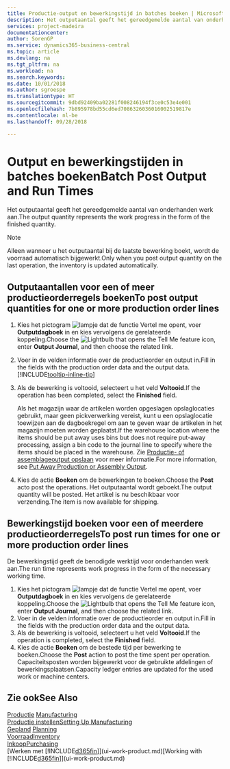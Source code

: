 ```yaml
---
title: Productie-output en bewerkingstijd in batches boeken | Microsoft Docs
description: Het outputaantal geeft het gereedgemelde aantal van onderhanden werk aan.
services: project-madeira
documentationcenter: 
author: SorenGP
ms.service: dynamics365-business-central
ms.topic: article
ms.devlang: na
ms.tgt_pltfrm: na
ms.workload: na
ms.search.keywords: 
ms.date: 10/01/2018
ms.author: sgroespe
ms.translationtype: HT
ms.sourcegitcommit: 9dbd92409ba02281f008246194f3ce0c53e4e001
ms.openlocfilehash: 7b895978bd55cd6ed7086326036016002519817e
ms.contentlocale: nl-be
ms.lasthandoff: 09/28/2018

---
```

# <a name="batch-post-output-and-run-times"></a><span data-ttu-id="dfdfa-103">Output en bewerkingstijden in batches boeken</span><span class="sxs-lookup"><span data-stu-id="dfdfa-103">Batch Post Output and Run Times</span></span>
<span data-ttu-id="dfdfa-104">Het outputaantal geeft het gereedgemelde aantal van onderhanden werk aan.</span><span class="sxs-lookup"><span data-stu-id="dfdfa-104">The output quantity represents the work progress in the form of the finished quantity.</span></span>  

> [!NOTE]
> <span data-ttu-id="dfdfa-105">Alleen wanneer u het outputaantal bij de laatste bewerking boekt, wordt de voorraad automatisch bijgewerkt.</span><span class="sxs-lookup"><span data-stu-id="dfdfa-105">Only when you post output quantity on the last operation, the inventory is updated automatically.</span></span>  

## <a name="to-post-output-quantities-for-one-or-more-production-order-lines"></a><span data-ttu-id="dfdfa-106">Outputaantallen voor een of meer productieorderregels boeken</span><span class="sxs-lookup"><span data-stu-id="dfdfa-106">To post output quantities for one or more production order lines</span></span>
1. <span data-ttu-id="dfdfa-107">Kies het pictogram ![lampje dat de functie Vertel me opent](media/ui-search/search_small.png "Vertel me wat u wilt doen"), voer **Outputdagboek** in en kies vervolgens de gerelateerde koppeling.</span><span class="sxs-lookup"><span data-stu-id="dfdfa-107">Choose the ![Lightbulb that opens the Tell Me feature](media/ui-search/search_small.png "Tell me what you want to do") icon, enter **Output Journal**, and then choose the related link.</span></span>  
2. <span data-ttu-id="dfdfa-108">Voer in de velden informatie over de productieorder en output in.</span><span class="sxs-lookup"><span data-stu-id="dfdfa-108">Fill in the fields with the production order data and the output data.</span></span> [!INCLUDE[tooltip-inline-tip](includes/tooltip-inline-tip_md.md)]
3. <span data-ttu-id="dfdfa-109">Als de bewerking is voltooid, selecteert u het veld **Voltooid**.</span><span class="sxs-lookup"><span data-stu-id="dfdfa-109">If the operation has been completed, select the **Finished** field.</span></span>  

    <span data-ttu-id="dfdfa-110">Als het magazijn waar de artikelen worden opgeslagen opslaglocaties gebruikt, maar geen pickverwerking vereist, kunt u  een opslaglocatie toewijzen aan de dagboekregel om aan te geven waar de artikelen in het magazijn moeten worden geplaatst.</span><span class="sxs-lookup"><span data-stu-id="dfdfa-110">If the warehouse location where the items should be put away uses bins but does not require put-away processing,  assign a bin code to the journal line to specify where the items should be placed in the warehouse.</span></span> <span data-ttu-id="dfdfa-111">Zie [Productie- of assemblageoutput opslaan](warehouse-how-to-put-away-production-output.md) voor meer informatie.</span><span class="sxs-lookup"><span data-stu-id="dfdfa-111">For more information, see [Put Away Production or Assembly Output](warehouse-how-to-put-away-production-output.md).</span></span>  

4. <span data-ttu-id="dfdfa-112">Kies de actie **Boeken** om de bewerkingen te boeken.</span><span class="sxs-lookup"><span data-stu-id="dfdfa-112">Choose the **Post** acto post the operations.</span></span> <span data-ttu-id="dfdfa-113">Het outputaantal wordt geboekt.</span><span class="sxs-lookup"><span data-stu-id="dfdfa-113">The output quantity will be posted.</span></span> <span data-ttu-id="dfdfa-114">Het artikel is nu beschikbaar voor verzending.</span><span class="sxs-lookup"><span data-stu-id="dfdfa-114">The item is now available for shipping.</span></span>  

## <a name="to-post-run-times-for-one-or-more-production-order-lines"></a><span data-ttu-id="dfdfa-115">Bewerkingstijd boeken voor een of meerdere productieorderregels</span><span class="sxs-lookup"><span data-stu-id="dfdfa-115">To post run times for one or more production order lines</span></span>
<span data-ttu-id="dfdfa-116">De bewerkingstijd geeft de benodigde werktijd voor onderhanden werk aan.</span><span class="sxs-lookup"><span data-stu-id="dfdfa-116">The run time represents work progress in the form of the necessary working time.</span></span>    

1.  <span data-ttu-id="dfdfa-117">Kies het pictogram ![lampje dat de functie Vertel me opent](media/ui-search/search_small.png "Vertel me wat u wilt doen"), voer **Outputdagboek** in en kies vervolgens de gerelateerde koppeling.</span><span class="sxs-lookup"><span data-stu-id="dfdfa-117">Choose the ![Lightbulb that opens the Tell Me feature](media/ui-search/search_small.png "Tell me what you want to do") icon, enter **Output Journal**, and then choose the related link.</span></span>  
2. <span data-ttu-id="dfdfa-118">Voer in de velden informatie over de productieorder en output in.</span><span class="sxs-lookup"><span data-stu-id="dfdfa-118">Fill in the fields with the production order data and the output data.</span></span>  
3.  <span data-ttu-id="dfdfa-119">Als de bewerking is voltooid, selecteert u het veld **Voltooid**.</span><span class="sxs-lookup"><span data-stu-id="dfdfa-119">If the operation is completed, select the **Finished** field.</span></span>  
4. <span data-ttu-id="dfdfa-120">Kies de actie **Boeken** om de bestede tijd per bewerking te boeken.</span><span class="sxs-lookup"><span data-stu-id="dfdfa-120">Choose the **Post** action to post the time spent per operation.</span></span> <span data-ttu-id="dfdfa-121">Capaciteitsposten worden bijgewerkt voor de gebruikte afdelingen of bewerkingsplaatsen.</span><span class="sxs-lookup"><span data-stu-id="dfdfa-121">Capacity ledger entries are updated for the used work or machine centers.</span></span>

## <a name="see-also"></a><span data-ttu-id="dfdfa-122">Zie ook</span><span class="sxs-lookup"><span data-stu-id="dfdfa-122">See Also</span></span>  
<span data-ttu-id="dfdfa-123">[Productie](production-manage-manufacturing.md)  </span><span class="sxs-lookup"><span data-stu-id="dfdfa-123">[Manufacturing](production-manage-manufacturing.md)  </span></span>  
[<span data-ttu-id="dfdfa-124">Productie instellen</span><span class="sxs-lookup"><span data-stu-id="dfdfa-124">Setting Up Manufacturing</span></span>](production-configure-production-processes.md)  
<span data-ttu-id="dfdfa-125">[Gepland](production-planning.md)    </span><span class="sxs-lookup"><span data-stu-id="dfdfa-125">[Planning](production-planning.md)    </span></span>  
[<span data-ttu-id="dfdfa-126">Voorraad</span><span class="sxs-lookup"><span data-stu-id="dfdfa-126">Inventory</span></span>](inventory-manage-inventory.md)  
[<span data-ttu-id="dfdfa-127">Inkoop</span><span class="sxs-lookup"><span data-stu-id="dfdfa-127">Purchasing</span></span>](purchasing-manage-purchasing.md)  
<span data-ttu-id="dfdfa-128">[Werken met [!INCLUDE[d365fin](includes/d365fin_md.md)]](ui-work-product.md)</span><span class="sxs-lookup"><span data-stu-id="dfdfa-128">[Working with [!INCLUDE[d365fin](includes/d365fin_md.md)]](ui-work-product.md)</span></span>

